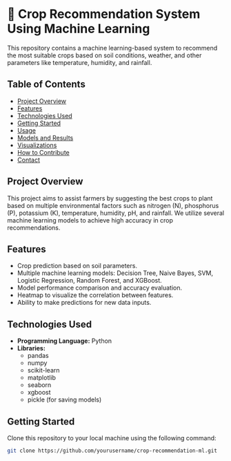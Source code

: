 # 🌾 Crop Recommendation System Using Machine Learning

This repository contains a machine learning-based system to recommend the most suitable crops based on soil conditions, weather, and other parameters like temperature, humidity, and rainfall.

## Table of Contents
- [Project Overview](#project-overview)
- [Features](#features)
- [Technologies Used](#technologies-used)
- [Getting Started](#getting-started)
- [Usage](#usage)
- [Models and Results](#models-and-results)
- [Visualizations](#visualizations)
- [How to Contribute](#how-to-contribute)
- [Contact](#contact)

## Project Overview
This project aims to assist farmers by suggesting the best crops to plant based on multiple environmental factors such as nitrogen (N), phosphorus (P), potassium (K), temperature, humidity, pH, and rainfall. We utilize several machine learning models to achieve high accuracy in crop recommendations.

## Features
- Crop prediction based on soil parameters.
- Multiple machine learning models: Decision Tree, Naive Bayes, SVM, Logistic Regression, Random Forest, and XGBoost.
- Model performance comparison and accuracy evaluation.
- Heatmap to visualize the correlation between features.
- Ability to make predictions for new data inputs.

## Technologies Used
- **Programming Language:** Python
- **Libraries:**
  - pandas
  - numpy
  - scikit-learn
  - matplotlib
  - seaborn
  - xgboost
  - pickle (for saving models)

## Getting Started
Clone this repository to your local machine using the following command:

```bash
git clone https://github.com/yourusername/crop-recommendation-ml.git

